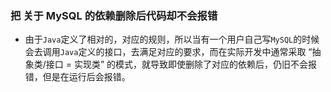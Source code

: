 ### 把 关于 MySQL 的依赖删除后代码却不会报错
- 由于`Java`定义了相对的，对应的规则，所以当有一个用户自己写`MySQL`的时候会去调用`Java`定义的接口，去满足对应的要求，而在实际开发中通常采取 “抽象类/接口 = 实现类” 的模式，就导致即使删除了对应的依赖后，仍旧不会报错，但是在运行后会报错。
